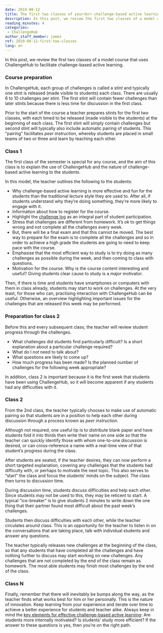```yaml
---
date: 2019-08-12
title: The first two classes of your<br> challenge-based active learning course
description: In this post, we review the first two classes of a model course that uses ChallengeHub to facilitate challenge-based active learning.
reading_minutes: 4
categories:
 - ChallengeHub
author_staff_member: james
ref: 2019-08-12-first-two-classes
lang: en
---
```

In this post, we review the first two classes of a model course that uses ChallengeHub to facilitate challenge-based active learning.

### Course preparation

In ChallengeHub, each group of challenges is called a *stint* and typically one stint is released (made visible to students) each class.
There are usually 6 to 10 challenges per stint.
The first stint will contain fewer challenges than later stints because there is less time for discussion in the first class.

Prior to the start of the course a teacher prepares stints for the first two classes, with each timed to be released (made visible to the students) at the beginning of each class.
The first stint will simply contain challenges but second stint will typically also include automatic pairing of students. This "pairing" facilitates *peer instruction*, whereby students are placed in small teams of two or three and learn by teaching each other.

### Class 1

The first class of the semester is special for any course, and the aim of this class is to explain the use of ChallengeHub and the nature of challenge-based active learning to the students.

In this model, the teacher outlines the following to the students:

- Why challenge-based active learning is more effective and fun for the students than the traditional lecture style they are used to. After all, if students understand why they’re doing something, they’re more likely to engage with it.
- Information about how to register for the course.
- Highlight the [challenge log](/en/2019/08/11/the-challenge-log/) as an integral part of student participation.
- Stress that challenges are different from homework. It’s *ok* to get things wrong and not complete all the challenges every week.
- But, there will be a final exam and that this cannot be moved. The best way to prepare for the exam is to complete all the challenges and so in order to achieve a high grade the students are going to need to keep pace with the course.
- Emphasise that the most efficient way to study is to try doing as many challenges as possible during the week, and then coming to class with questions.
- Motivation for the course. Why is the course content interesting and useful? Giving students clear cause to study is a major motivator.

Then, if there is time and students have smartphones or computers with them in class already, students may start to work on challenges. At the very least, for those who can, practising interaction with ChallengeHub can be useful. Otherwise, an overview highlighting important issues for the challenges that are released this week may be performed.

### Preparation for class 2

Before this and every subsequent class, the teacher will review student progress through the challenges.

- What challenges did students find particularly difficult? Is a short explanation about a particular challenge required?
- What do I *not* need to talk about?
- What questions are likely to come up?
- How much progress has been made? Is the planned number of challenges for the following week appropriate?

In addition, class 2 is important because it is the first week that students have been using ChallengeHub, so it will become apparent if any students had any difficulties with it.

### Class 2

From the 2nd class, the teacher typically chooses to make use of automatic pairing so that students are in a position to help each other during discussion through a process known as *peer instruction*.

Although not required, one useful tip is to distribute blank paper and have students fold it into thirds then write their name on one side so that the teacher can quickly identify those with whom one-to-one discussion is desired, or can cross-reference a name with a real-time view of that student’s progress during the class.

After students are seated, if the teacher desires, they can now perform a short targeted explanation, covering any challenges that the students had difficulty with, or perhaps to motivate the next topic.
This also serves to “start” the class and focus the students’ minds on the subject.
The class then turns to discussion time.

During discussion time, students discuss difficulties and help each other.
Since students may not be used to this, they may be reticent to start.
A typical “ice-breaker” is to give students 2 minutes to write down the one thing that their partner found most difficult about the past week’s challenges.

Students then discuss difficulties with each other, while the teacher circulates around class. This is an opportunity for the teacher to listen in on the conversations that are taking place, talk with individual students and answer any questions.

The teacher typically releases new challenges at the beginning of the class, so that any students that have completed all the challenges and have nothing further to discuss may start working on new challenges.
Any challenges that are not completed by the end of the class remain as homework.
The most able students may finish most challenges by the end of the class.

### Class N

Finally, remember that there will inevitably be bumps along the way, as the teacher finds what works best for him or her personally.
This is the nature of innovation.
Keep learning from your experience and iterate over time to achieve a better experience for students and teacher alike.
Always keep in mind the [key elements for effective challenge-based active learning](/en/2019/08/10/two-key-elements-for-effective-cbal/): Are students more internally motivated?
Is students’ study more efficient?
If the answer to these questions is yes, then you’re on the right path.
